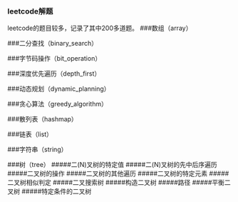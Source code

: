 ### leetcode解题

leetcode的题目较多，记录了其中200多道题。
###数组（array）

###二分查找（binary_search）

###字节码操作（bit_operation）

###深度优先遍历（depth_first）

###动态规划（dynamic_planning）

###贪心算法（greedy_algorithm）

###散列表（hashmap）

###链表（list）

###字符串（string）

###树（tree）
#####二(N)叉树的特定值
#####二(N)叉树的先中后序遍历
#####二叉树的操作
#####二叉树的其他遍历
#####二叉树的特定元素
#####二叉树相似判定
#####二叉搜索树
#####构造二叉树
#####路径
#####平衡二叉树
#####特定条件的二叉树